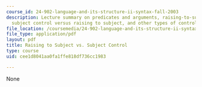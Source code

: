 ```yaml
---
course_id: 24-902-language-and-its-structure-ii-syntax-fall-2003
description: Lecture summary on predicates and arguments, raising-to-subject predicates,
  subject control versus raising to subject, and other types of control of PRO.
file_location: /coursemedia/24-902-language-and-its-structure-ii-syntax-fall-2003/cee1d8041aa0fa1ffe818df736cc1983_mso12D.pdf
file_type: application/pdf
layout: pdf
title: Raising to Subject vs. Subject Control
type: course
uid: cee1d8041aa0fa1ffe818df736cc1983

---
```

None